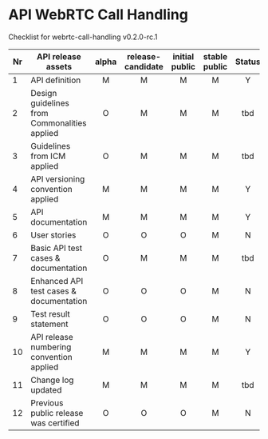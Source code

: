 # API WebRTC Call Handling

Checklist for webrtc-call-handling v0.2.0-rc.1

| Nr | API release assets  | alpha | release-candidate |  initial<br>public | stable<br> public | Status | Reference information |
|----|----------------------------------------------|:-----:|:-----:|:-----:|:-----:|:-----:|:-----:|
|  1 | API definition                               |   M   |   M   |   M   |   M   |   Y   | [link](/code/API_definitions/webrtc-call-handling.yaml) |
|  2 | Design guidelines from Commonalities applied |   O   |   M   |   M   |   M   |  tbd  | 0.5   |
|  3 | Guidelines from ICM applied                  |   O   |   M   |   M   |   M   |  tbd  | 0.3.0 |
|  4 | API versioning convention applied            |   M   |   M   |   M   |   M   |   Y   | SemVer 2.0.0 |
|  5 | API documentation                            |   M   |   M   |   M   |   M   |   Y   | inline in YAML |
|  6 | User stories                                 |   O   |   O   |   O   |   M   |   N   |   |
|  7 | Basic API test cases & documentation         |   O   |   M   |   M   |   M   |  tbd  | [link](/documentation/API_documentation/) |
|  8 | Enhanced API test cases & documentation      |   O   |   O   |   O   |   M   |   N   |   |
|  9 | Test result statement                        |   O   |   O   |   O   |   M   |   N   |   |
| 10 | API release numbering convention applied     |   M   |   M   |   M   |   M   |   Y   |   |
| 11 | Change log updated                           |   M   |   M   |   M   |   M   |  tbd  | [link](/CHANGELOG.md) |
| 12 | Previous public release was certified        |   O   |   O   |   O   |   M   |   N   |   |
